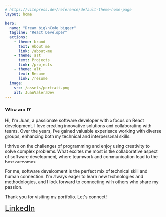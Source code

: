 ```yaml
---
# https://vitepress.dev/reference/default-theme-home-page
layout: home

hero:
  name: "Dream big\nCode bigger"
  tagline: "React Developer"
  actions:
    - theme: brand
      text: About me
      link: /about-me
    - theme: alt
      text: Projects
      link: /projects
    - theme: alt
      text: Resume
      link: /resume
  image:
    src: /assets/portrait.png
    alt: JuanValeraDev
---
```


### Who am I?

Hi, I'm Juan, a passionate software developer with a focus on React development. I love creating innovative solutions and collaborating with teams. Over the years, I've gained valuable experience working with diverse groups, enhancing both my technical and interpersonal skills.

I thrive on the challenges of programming and enjoy using creativity to solve complex problems. What excites me most is the collaborative aspect of software development, where teamwork and communication lead to the best outcomes.

For me, software development is the perfect mix of technical skill and human connection. I'm always eager to learn new technologies and methodologies, and I look forward to connecting with others who share my passion.

Thank you for visiting my portfolio. Let's connect!

<span style="font-size: x-large;">
    <a href="https://www.linkedin.com/in/juan-valera-reales/" target=”_blank”>LinkedIn</a>
</span>

